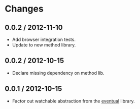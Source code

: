 # Changes

## 0.0.2 / 2012-11-10

  - Add browser integration tests.
  - Update to new method library.

## 0.0.2 / 2012-10-15

  - Declare missing dependency on method lib.

## 0.0.1 / 2012-10-15

  - Factor out watchable abstraction from the
    [eventual](https://github.com/Gozala/eventual) library.
